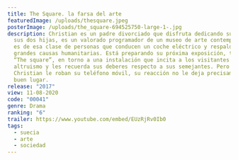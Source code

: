 ```yaml
---
title: The Square. la farsa del arte
featuredImage: /uploads/thesquare.jpeg
posterImage: /uploads/the_square-694525750-large-1-.jpg
description: Christian es un padre divorciado que disfruta dedicando su tiempo a
  sus dos hijas, es un valorado programador de un museo de arte contemporáneo y
  es de esa clase de personas que conducen un coche eléctrico y respaldan las
  grandes causas humanitarias. Está preparando su próxima exposición, titulada
  “The square”, en torno a una instalación que incita a los visitantes al
  altruismo y les recuerda sus deberes respecto a sus semejantes. Pero cuando a
  Christian le roban su teléfono móvil, su reacción no le deja precisamente en
  buen lugar.
release: "2017"
view: 11-08-2020
code: "00041"
genre: Drama
ranking: "6"
trailer: https://www.youtube.com/embed/EUzRjRv0Ib0
tags:
  - suecia
  - arte
  - sociedad
---
```

